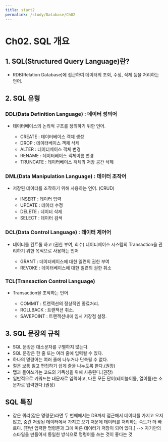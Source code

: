```yaml
---
title: start2
permalink: /study/Database/Ch02
---
```


# **Ch02. SQL 개요**

## **1. SQL(Structured Query Language)란?**

- RDB(Relation Database)에 접근하여 데이터의 조회, 수정, 삭제 등을 처리하는 언어.


## **2. SQL 유형**

### DDL(Data Definition Language) : 데이터 정의어

- 데이터베이스의 논리적 구조를 정의하기 위한 언어.

	* CREATE : 데이터베이스 객체 생성
	* DROP : 데이터베이스 객체 삭제
	* ALTER : 데이터베이스 객체 변경
	* RENAME : 데이터베이스 객체이름 변경
	* TRUNCATE : 데이터베이스 객체의 저장 공간 삭제


### DML(Data Manipulation Language) : 데이터 조작어

- 저장된 데이터를 조작하기 위해 사용하는 언어. (CRUD)

	* INSERT : 데이터 입력
	* UPDATE : 데이터 수정
	* DELETE : 데이터 삭제
	* SELECT : 데이터 검색


### DCL(Data Control Language) : 데이터 제어어

- 데이터를 컨트롤 하고 (권한 부여, 회수) 데이터베이스 시스템의 Transaction을 관리하기 위한 목적으로 사용하는 언어

	* GRANT : 데이터베이스에 대한 일련의 권한 부여
	* REVOKE : 데이터베이스에 대한 일련의 권한 취소


### TCL(Transaction Control Language) 

- Transaction을 조작하는 언어

	* COMMIT : 트랜잭션의 정상적인 종료처리.
	* ROLLBACK : 트랜잭션 취소.
	* SAVEPOINT : 트랜잭션내에 임시 저장점 설정.


## **3. SQL 문장의 규칙**

- SQL 문장은 대소문자를 구별하지 않는다.
- SQL 문장은 한 줄 또는 여러 줄에 입력될 수 있다.
- 하나의 명령어는 여러 줄에 나누거나 단축될 수 없다.
- 절은 보통 읽고 편집하기 쉽게 줄을 나누도록 한다.(권장)
- 탭과 들여쓰기는 코드의 가독성을 위해 사용된다.(권장)
- 일반적으로 키워드는 대문자로 입력하고, 다른 모든 단어(테이블이름, 열이름)는 소문자로 입력한다.(권장)


## SQL 특징

- 같은 쿼리(같은 명령문)라면 두 번째에서는 DB까지 접근해서 데이터를 가지고 오지 않고, 중간 저장된 데이터에서 가지고 오기 때문에 데이터를 처리하는 속도가 더 빠르다.  [한번 입력한 명령문과 그에 따른 데이터가 저장이 되어 있다.]
--> 자기만의 스타일을 만들어서 동일한 방식으로 명령어를 쓰는 것이 좋다는 것





